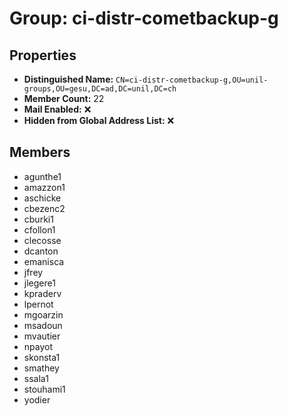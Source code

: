 # Group: ci-distr-cometbackup-g

## Properties

- **Distinguished Name:** `CN=ci-distr-cometbackup-g,OU=unil-groups,OU=gesu,DC=ad,DC=unil,DC=ch`
- **Member Count:** 22
- **Mail Enabled:** ❌
- **Hidden from Global Address List:** ❌

## Members

- agunthe1
- amazzon1
- aschicke
- cbezenc2
- cburki1
- cfollon1
- clecosse
- dcanton
- emanisca
- jfrey
- jlegere1
- kpraderv
- lpernot
- mgoarzin
- msadoun
- mvautier
- npayot
- skonsta1
- smathey
- ssala1
- stouhami1
- yodier

